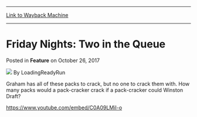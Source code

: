 
---
[Link to Wayback Machine](https://web.archive.org/web/20171109102130/https://magic.wizards.com/en/articles/archive/feature/friday-nights-two-queue-2017-10-26)

[_metadata_:author]:- "LoadingReadyRun"
[_metadata_:description]:- "How many packs would a pack-cracker crack if a pack-cracker could Winston Draft?"
[_metadata_:generator]:- "Drupal 7 (http://drupal.org)"
[_metadata_:publish_date]:- "2017-10-26"
[_metadata_:title]:- "Friday Nights: Two in the Queue"
[_metadata_:wayback_capture_timestamp]:- "2017-11-09 10:21:30+00:00"
[_metadata_:wayback_raw_url]:- "https://web.archive.org/web/20171109102130id_/https://magic.wizards.com/en/articles/archive/feature/friday-nights-two-queue-2017-10-26"
[_metadata_:wayback_url]:- "https://magic.wizards.com/en/articles/archive/feature/friday-nights-two-queue-2017-10-26"
---


Friday Nights: Two in the Queue
===============================



 Posted in **Feature**
 on October 26, 2017 






![](https://media.magic.wizards.com/styles/auth_small/public/images/person/lrrbiopic.png)
By LoadingReadyRun











Graham has all of these packs to crack, but no one to crack them with. How many packs would a pack-cracker crack if a pack-cracker could Winston Draft?


<https://www.youtube.com/embed/C0A09LMiI-o>








